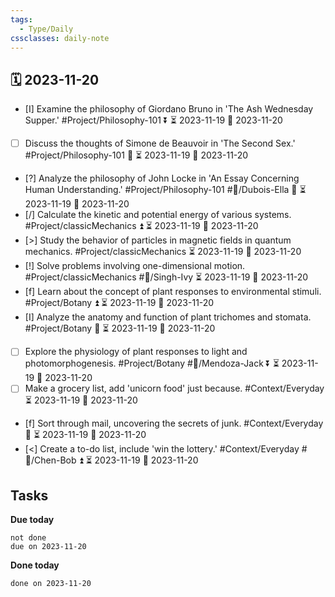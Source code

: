 ```yaml
---
tags:
  - Type/Daily
cssclasses: daily-note
---
```


## 🗓️ 2023-11-20

- [I] Examine the philosophy of Giordano Bruno in 'The Ash Wednesday Supper.' #Project/Philosophy-101 ⏬ ⏳ 2023-11-19 📅 2023-11-20
- [ ] Discuss the thoughts of Simone de Beauvoir in 'The Second Sex.' #Project/Philosophy-101 🔽 ⏳ 2023-11-19 📅 2023-11-20
- [?] Analyze the philosophy of John Locke in 'An Essay Concerning Human Understanding.' #Project/Philosophy-101 #👤/Dubois-Ella 🔼 ⏳ 2023-11-19 📅 2023-11-20
- [/] Calculate the kinetic and potential energy of various systems. #Project/classicMechanics ⏫ ⏳ 2023-11-19 📅 2023-11-20
- [>] Study the behavior of particles in magnetic fields in quantum mechanics. #Project/classicMechanics ⏳ 2023-11-19 📅 2023-11-20
- [!] Solve problems involving one-dimensional motion. #Project/classicMechanics #👤/Singh-Ivy ⏳ 2023-11-19 📅 2023-11-20
- [f] Learn about the concept of plant responses to environmental stimuli. #Project/Botany ⏫ ⏳ 2023-11-19 📅 2023-11-20
- [I] Analyze the anatomy and function of plant trichomes and stomata. #Project/Botany 🔽 ⏳ 2023-11-19 📅 2023-11-20
- [ ] Explore the physiology of plant responses to light and photomorphogenesis. #Project/Botany #👤/Mendoza-Jack ⏬ ⏳ 2023-11-19 📅 2023-11-20
- [ ] Make a grocery list, add 'unicorn food' just because. #Context/Everyday ⏳ 2023-11-19 📅 2023-11-20
- [f] Sort through mail, uncovering the secrets of junk. #Context/Everyday 🔺 ⏳ 2023-11-19 📅 2023-11-20
- [<] Create a to-do list, include 'win the lottery.' #Context/Everyday #👤/Chen-Bob ⏫ ⏳ 2023-11-19 📅 2023-11-20

## Tasks

**Due today**

```tasks
not done
due on 2023-11-20
```

**Done today**

```tasks
done on 2023-11-20
```
            